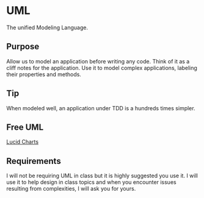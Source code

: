 # UML
The unified Modeling Language.
 
## Purpose
Allow us to model an application before writing any code. Think of it as a cliff notes for the application. Use it to model complex applications, labeling their properties and methods.

## Tip
When modeled well, an application under TDD is a hundreds times simpler. 

## Free UML
[Lucid Charts](https://www.lucidchart.com) 

## Requirements
I will not be requiring UML in class but it is highly suggested you use it. I will use it to help design in class topics and when you encounter issues resulting from complexities, I will ask you for yours.